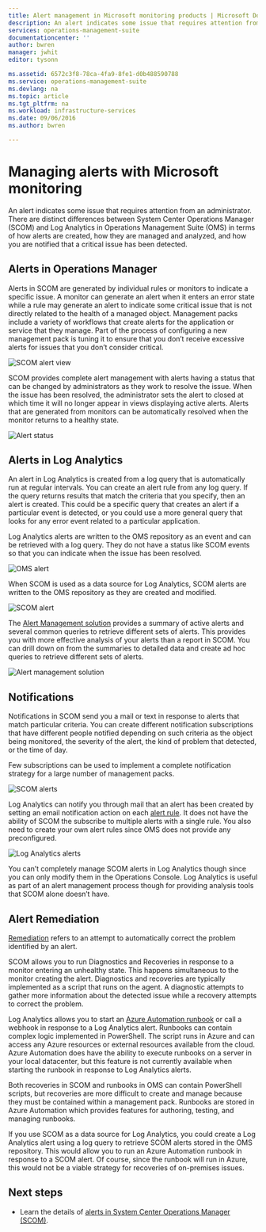 ```yaml
---
title: Alert management in Microsoft monitoring products | Microsoft Docs
description: An alert indicates some issue that requires attention from an administrator.  This article describes the differences in how alerts are created and managed in System Center Operations Manager (SCOM) and Log Analytics and provides best practices in leveraging the two products for a hybrid alert management strategy.
services: operations-management-suite
documentationcenter: ''
author: bwren
manager: jwhit
editor: tysonn

ms.assetid: 6572c3f8-78ca-4fa9-8fe1-d0b488590788
ms.service: operations-management-suite
ms.devlang: na
ms.topic: article
ms.tgt_pltfrm: na
ms.workload: infrastructure-services
ms.date: 09/06/2016
ms.author: bwren

---
```

# Managing alerts with Microsoft monitoring
An alert indicates some issue that requires attention from an administrator.  There are distinct differences between System Center Operations Manager (SCOM) and Log Analytics in Operations Management Suite (OMS) in terms of how alerts are created, how they are managed and analyzed, and how you are notified that a critical issue has been detected.

## Alerts in Operations Manager
Alerts in SCOM are generated by individual rules or monitors to indicate a specific issue.  A monitor can generate an alert when it enters an error state while a rule may generate an alert to indicate some critical issue that is not directly related to the health of a managed object.  Management packs include a variety of workflows that create alerts for the application or service that they manage.  Part of the process of configuring a new management pack is tuning it to ensure that you don’t receive excessive alerts for issues that you don’t consider critical.

![SCOM alert view](media/operations-management-suite-monitoring-alerts/scom-alert-view.png)

SCOM provides complete alert management with alerts having a status that can be changed by administrators as they work to resolve the issue.  When the issue has been resolved, the administrator sets the alert to closed at which time it will no longer appear in views displaying active alerts.  Alerts that are generated from monitors can be automatically resolved when the monitor returns to a healthy state.

![Alert status](media/operations-management-suite-monitoring-alerts/scom-alert-status.png)

## Alerts in Log Analytics
An alert in Log Analytics is created from a log query that is automatically run at regular intervals.  You can create an alert rule from any log query.  If the query returns results that match the criteria that you specify, then an alert is created.  This could be a specific query that creates an alert if a particular event is detected, or you could use a more general query that looks for any error event related to a particular application.

Log Analytics alerts are written to the OMS repository as an event and can be retrieved with a log query.  They do not have a status like SCOM events so that you can indicate when the issue has been resolved.

![OMS alert](media/operations-management-suite-monitoring-alerts/oms-alert.png)

When SCOM is used as a data source for Log Analytics, SCOM alerts are written to the OMS repository as they are created and modified.  

![SCOM alert](media/operations-management-suite-monitoring-alerts/scom-alert.png)

The [Alert Management solution](http://technet.microsoft.com/library/mt484092.aspx) provides a summary of active alerts and several common queries to retrieve different sets of alerts.  This provides you with more effective analysis of your alerts than a report in SCOM.  You can drill down on from the summaries to detailed data and create ad hoc queries to retrieve different sets of alerts.

![Alert management solution](media/operations-management-suite-monitoring-alerts/alert-management.png)

## Notifications
Notifications in SCOM send you a mail or text in response to alerts that match particular criteria.  You can create different notification subscriptions that have different people notified depending on such criteria as the object being monitored, the severity of the alert, the kind of problem that detected, or the time of day.

Few subscriptions can be used to implement a complete notification strategy for a large number of management packs.

![SCOM alerts](media/operations-management-suite-monitoring-alerts/alerts-overview-scom.png)

Log Analytics can notify you through mail that an alert has been created by setting an email notification action on each [alert rule](http://technet.microsoft.com/library/mt614775.aspx).  It does not have the ability of SCOM the subscribe to multiple alerts with a single rule.  You also need to create your own alert rules since OMS does not provide any preconfigured.

![Log Analytics alerts](media/operations-management-suite-monitoring-alerts/alerts-overview-oms.png)

You can’t completely manage SCOM alerts in Log Analytics though since you can only modify them in the Operations Console.  Log Analytics is useful as part of an alert management process though for providing analysis tools that SCOM alone doesn’t have.

## Alert Remediation
[Remediation](http://technet.microsoft.com/library/mt614775.aspx) refers to an attempt to automatically correct the problem identified by an alert.

SCOM allows you to run Diagnostics and Recoveries in response to a monitor entering an unhealthy state.  This happens simultaneous to the monitor creating the alert.  Diagnostics and recoveries are typically implemented as a script that runs on the agent.  A diagnostic attempts to gather more information about the detected issue while a recovery attempts to correct the problem.

Log Analytics allows you to start an [Azure Automation runbook](https://azure.microsoft.com/documentation/services/automation/) or call a webhook in response to a Log Analytics alert.  Runbooks can contain complex logic implemented in PowerShell.  The script runs in Azure and can access any Azure resources or external resources available from the cloud.  Azure Automation does have the ability to execute runbooks on a server in your local datacenter, but this feature is not currently available when starting the runbook in response to Log Analytics alerts.

Both recoveries in SCOM and runbooks in OMS can contain PowerShell scripts, but recoveries are more difficult to create and manage because they must be contained within a management pack.  Runbooks are stored in Azure Automation which provides features for authoring, testing, and managing runbooks.

If you use SCOM as a data source for Log Analytics, you could create a Log Analytics alert using a log query to retrieve SCOM alerts stored in the OMS repository.  This would allow you to run an Azure Automation runbook in response to a SCOM alert.  Of course, since the runbook will run in Azure, this would not be a viable strategy for recoveries of on-premises issues.

## Next steps
* Learn the details of [alerts in System Center Operations Manager (SCOM)](https://technet.microsoft.com/library/hh212913.aspx).

